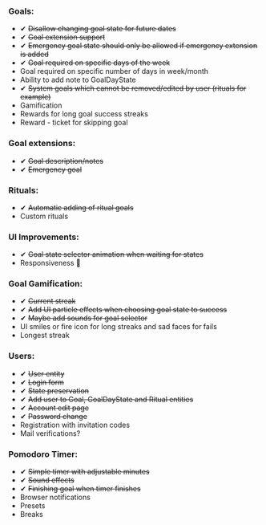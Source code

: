 ﻿### Goals:
- ✔ ~~Disallow changing goal state for future dates~~
- ✔ ~~Goal extension support~~
- ✔ ~~Emergency goal state should only be allowed if emergency extension is added~~
- ✔ ~~Goal required on specific days of the week~~
- Goal required on specific number of days in week/month
- Ability to add note to GoalDayState
- ✔ ~~System goals which cannot be removed/edited by user (rituals for example)~~
- Gamification
- Rewards for long goal success streaks
- Reward - ticket for skipping goal

### Goal extensions:
- ✔ ~~Goal description/notes~~
- ✔ ~~Emergency goal~~

### Rituals:
- ✔ ~~Automatic adding of ritual goals~~
- Custom rituals

### UI Improvements:
- ✔ ~~Goal state selector animation when waiting for states~~
- Responsiveness 👹

### Goal Gamification:
- ✔ ~~Current streak~~
- ✔ ~~Add UI particle effects when choosing goal state to success~~
- ✔ ~~Maybe add sounds for goal selector~~
- UI smiles or fire icon for long streaks and sad faces for fails
- Longest streak

### Users:
- ✔ ~~User entity~~
- ✔ ~~Login form~~
- ✔ ~~State preservation~~
- ✔ ~~Add user to Goal, GoalDayState and Ritual entities~~
- ✔ ~~Account edit page~~
- ✔ ~~Password change~~
- Registration with invitation codes
- Mail verifications?

### Pomodoro Timer:
- ✔ ~~Simple timer with adjustable minutes~~
- ✔ ~~Sound effects~~
- ✔ ~~Finishing goal when timer finishes~~
- Browser notifications
- Presets
- Breaks